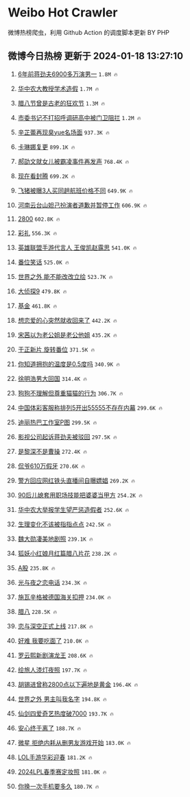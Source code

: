 # Weibo Hot Crawler 



微博热榜爬虫，利用 Github Action 的调度脚本更新 BY PHP 


## 微博今日热榜 更新于 2024-01-18 13:27:10 
1. [6年前蒋劲夫6900多万演男一](https://s.weibo.com/weibo?q=%236%E5%B9%B4%E5%89%8D%E8%92%8B%E5%8A%B2%E5%A4%AB6900%E5%A4%9A%E4%B8%87%E6%BC%94%E7%94%B7%E4%B8%80%23&t=31&band_rank=1&Refer=top) `1.8M 🔥` 

1. [华中农大教授学术造假](https://s.weibo.com/weibo?q=%23%E5%8D%8E%E4%B8%AD%E5%86%9C%E5%A4%A7%E6%95%99%E6%8E%88%E5%AD%A6%E6%9C%AF%E9%80%A0%E5%81%87%23&t=31&band_rank=2&Refer=top) `1.7M 🔥` 

1. [腊八节曾是古老的狂欢节](https://s.weibo.com/weibo?q=%23%E8%85%8A%E5%85%AB%E8%8A%82%E6%9B%BE%E6%98%AF%E5%8F%A4%E8%80%81%E7%9A%84%E7%8B%82%E6%AC%A2%E8%8A%82%23&t=31&band_rank=3&Refer=top) `1.3M 🔥` 

1. [市委书记不打招呼调研高中被门卫阻拦](https://s.weibo.com/weibo?q=%23%E5%B8%82%E5%A7%94%E4%B9%A6%E8%AE%B0%E4%B8%8D%E6%89%93%E6%8B%9B%E5%91%BC%E8%B0%83%E7%A0%94%E9%AB%98%E4%B8%AD%E8%A2%AB%E9%97%A8%E5%8D%AB%E9%98%BB%E6%8B%A6%23&t=31&band_rank=4&Refer=top) `1.2M 🔥` 

1. [辛芷蕾再现臭yue名场面](https://s.weibo.com/weibo?q=%E8%BE%9B%E8%8A%B7%E8%95%BE%E5%86%8D%E7%8E%B0%E8%87%ADyue%E5%90%8D%E5%9C%BA%E9%9D%A2&t=31&band_rank=5&Refer=top) `937.3K 🔥` 

1. [卡琳娜复更](https://s.weibo.com/weibo?q=%E5%8D%A1%E7%90%B3%E5%A8%9C%E5%A4%8D%E6%9B%B4&t=31&band_rank=6&Refer=top) `899.1K 🔥` 

1. [郝劭文就女儿被霸凌事件再发声](https://s.weibo.com/weibo?q=%23%E9%83%9D%E5%8A%AD%E6%96%87%E5%B0%B1%E5%A5%B3%E5%84%BF%E8%A2%AB%E9%9C%B8%E5%87%8C%E4%BA%8B%E4%BB%B6%E5%86%8D%E5%8F%91%E5%A3%B0%23&t=31&band_rank=7&Refer=top) `768.4K 🔥` 

1. [现在看封腾](https://s.weibo.com/weibo?q=%E7%8E%B0%E5%9C%A8%E7%9C%8B%E5%B0%81%E8%85%BE&t=31&band_rank=8&Refer=top) `699.2K 🔥` 

1. [飞猪被曝3人买同趟航班价格不同](https://s.weibo.com/weibo?q=%23%E9%A3%9E%E7%8C%AA%E8%A2%AB%E6%9B%9D3%E4%BA%BA%E4%B9%B0%E5%90%8C%E8%B6%9F%E8%88%AA%E7%8F%AD%E4%BB%B7%E6%A0%BC%E4%B8%8D%E5%90%8C%23&t=31&band_rank=9&Refer=top) `649.9K 🔥` 

1. [河南云台山妲己扮演者道歉并暂停工作](https://s.weibo.com/weibo?q=%23%E6%B2%B3%E5%8D%97%E4%BA%91%E5%8F%B0%E5%B1%B1%E5%A6%B2%E5%B7%B1%E6%89%AE%E6%BC%94%E8%80%85%E9%81%93%E6%AD%89%E5%B9%B6%E6%9A%82%E5%81%9C%E5%B7%A5%E4%BD%9C%23&t=31&band_rank=10&Refer=top) `606.9K 🔥` 

1. [2800](https://s.weibo.com/weibo?q=2800&t=31&band_rank=11&Refer=top) `602.8K 🔥` 

1. [彩礼](https://s.weibo.com/weibo?q=%E5%BD%A9%E7%A4%BC&t=31&band_rank=12&Refer=top) `556.3K 🔥` 

1. [英雄联盟手游代言人 王俊凯赵露思](https://s.weibo.com/weibo?q=%E8%8B%B1%E9%9B%84%E8%81%94%E7%9B%9F%E6%89%8B%E6%B8%B8%E4%BB%A3%E8%A8%80%E4%BA%BA%20%E7%8E%8B%E4%BF%8A%E5%87%AF%E8%B5%B5%E9%9C%B2%E6%80%9D&t=31&band_rank=13&Refer=top) `541.0K 🔥` 

1. [番位笑话](https://s.weibo.com/weibo?q=%E7%95%AA%E4%BD%8D%E7%AC%91%E8%AF%9D&t=31&band_rank=14&Refer=top) `525.0K 🔥` 

1. [世界之外 能不能改改立绘](https://s.weibo.com/weibo?q=%E4%B8%96%E7%95%8C%E4%B9%8B%E5%A4%96%20%E8%83%BD%E4%B8%8D%E8%83%BD%E6%94%B9%E6%94%B9%E7%AB%8B%E7%BB%98&t=31&band_rank=15&Refer=top) `523.7K 🔥` 

1. [大侦探9](https://s.weibo.com/weibo?q=%E5%A4%A7%E4%BE%A6%E6%8E%A29&t=31&band_rank=16&Refer=top) `479.8K 🔥` 

1. [基金](https://s.weibo.com/weibo?q=%E5%9F%BA%E9%87%91&t=31&band_rank=17&Refer=top) `461.8K 🔥` 

1. [想恋爱的心突然就收回来了](https://s.weibo.com/weibo?q=%E6%83%B3%E6%81%8B%E7%88%B1%E7%9A%84%E5%BF%83%E7%AA%81%E7%84%B6%E5%B0%B1%E6%94%B6%E5%9B%9E%E6%9D%A5%E4%BA%86&t=31&band_rank=18&Refer=top) `442.2K 🔥` 

1. [宋茜以为老公姐是老公他姐](https://s.weibo.com/weibo?q=%23%E5%AE%8B%E8%8C%9C%E4%BB%A5%E4%B8%BA%E8%80%81%E5%85%AC%E5%A7%90%E6%98%AF%E8%80%81%E5%85%AC%E4%BB%96%E5%A7%90%23&t=31&band_rank=19&Refer=top) `435.2K 🔥` 

1. [于正新片 旋转番位](https://s.weibo.com/weibo?q=%E4%BA%8E%E6%AD%A3%E6%96%B0%E7%89%87%20%E6%97%8B%E8%BD%AC%E7%95%AA%E4%BD%8D&t=31&band_rank=20&Refer=top) `371.5K 🔥` 

1. [你知道拥抱的温度是0.5度吗](https://s.weibo.com/weibo?q=%23%E4%BD%A0%E7%9F%A5%E9%81%93%E6%8B%A5%E6%8A%B1%E7%9A%84%E6%B8%A9%E5%BA%A6%E6%98%AF0.5%E5%BA%A6%E5%90%97%23&t=31&band_rank=21&Refer=top) `340.9K 🔥` 

1. [徐明浩男大回国](https://s.weibo.com/weibo?q=%23%E5%BE%90%E6%98%8E%E6%B5%A9%E7%94%B7%E5%A4%A7%E5%9B%9E%E5%9B%BD%23&t=31&band_rank=22&Refer=top) `314.4K 🔥` 

1. [狗狗不理解但尊重猫猫的行为](https://s.weibo.com/weibo?q=%E7%8B%97%E7%8B%97%E4%B8%8D%E7%90%86%E8%A7%A3%E4%BD%86%E5%B0%8A%E9%87%8D%E7%8C%AB%E7%8C%AB%E7%9A%84%E8%A1%8C%E4%B8%BA&t=31&band_rank=23&Refer=top) `306.7K 🔥` 

1. [中国体彩客服称排列5开出55555不存在内幕](https://s.weibo.com/weibo?q=%23%E4%B8%AD%E5%9B%BD%E4%BD%93%E5%BD%A9%E5%AE%A2%E6%9C%8D%E7%A7%B0%E6%8E%92%E5%88%975%E5%BC%80%E5%87%BA55555%E4%B8%8D%E5%AD%98%E5%9C%A8%E5%86%85%E5%B9%95%23&t=31&band_rank=24&Refer=top) `299.6K 🔥` 

1. [迪丽热巴工作室P图](https://s.weibo.com/weibo?q=%E8%BF%AA%E4%B8%BD%E7%83%AD%E5%B7%B4%E5%B7%A5%E4%BD%9C%E5%AE%A4P%E5%9B%BE&t=31&band_rank=25&Refer=top) `299.5K 🔥` 

1. [影视公司起诉蒋劲夫被驳回](https://s.weibo.com/weibo?q=%23%E5%BD%B1%E8%A7%86%E5%85%AC%E5%8F%B8%E8%B5%B7%E8%AF%89%E8%92%8B%E5%8A%B2%E5%A4%AB%E8%A2%AB%E9%A9%B3%E5%9B%9E%23&t=31&band_rank=26&Refer=top) `297.5K 🔥` 

1. [是黎深不是曹操](https://s.weibo.com/weibo?q=%23%E6%98%AF%E9%BB%8E%E6%B7%B1%E4%B8%8D%E6%98%AF%E6%9B%B9%E6%93%8D%23&t=31&band_rank=27&Refer=top) `272.4K 🔥` 

1. [侃爷610万假牙](https://s.weibo.com/weibo?q=%E4%BE%83%E7%88%B7610%E4%B8%87%E5%81%87%E7%89%99&t=31&band_rank=28&Refer=top) `270.6K 🔥` 

1. [警方回应网红铁头直播间自曝嫖娼](https://s.weibo.com/weibo?q=%23%E8%AD%A6%E6%96%B9%E5%9B%9E%E5%BA%94%E7%BD%91%E7%BA%A2%E9%93%81%E5%A4%B4%E7%9B%B4%E6%92%AD%E9%97%B4%E8%87%AA%E6%9B%9D%E5%AB%96%E5%A8%BC%23&t=31&band_rank=29&Refer=top) `269.2K 🔥` 

1. [90后儿媳套用职场技能把婆婆当甲方](https://s.weibo.com/weibo?q=%2390%E5%90%8E%E5%84%BF%E5%AA%B3%E5%A5%97%E7%94%A8%E8%81%8C%E5%9C%BA%E6%8A%80%E8%83%BD%E6%8A%8A%E5%A9%86%E5%A9%86%E5%BD%93%E7%94%B2%E6%96%B9%23&t=31&band_rank=30&Refer=top) `254.2K 🔥` 

1. [华中农大举报学生望严惩造假者](https://s.weibo.com/weibo?q=%23%E5%8D%8E%E4%B8%AD%E5%86%9C%E5%A4%A7%E4%B8%BE%E6%8A%A5%E5%AD%A6%E7%94%9F%E6%9C%9B%E4%B8%A5%E6%83%A9%E9%80%A0%E5%81%87%E8%80%85%23&t=31&band_rank=31&Refer=top) `252.6K 🔥` 

1. [生理变化不该被指指点点](https://s.weibo.com/weibo?q=%E7%94%9F%E7%90%86%E5%8F%98%E5%8C%96%E4%B8%8D%E8%AF%A5%E8%A2%AB%E6%8C%87%E6%8C%87%E7%82%B9%E7%82%B9&t=31&band_rank=32&Refer=top) `242.5K 🔥` 

1. [魏大勋凄美地剧照](https://s.weibo.com/weibo?q=%23%E9%AD%8F%E5%A4%A7%E5%8B%8B%E5%87%84%E7%BE%8E%E5%9C%B0%E5%89%A7%E7%85%A7%23&t=31&band_rank=33&Refer=top) `239.1K 🔥` 

1. [狐妖小红娘月红篇腊八片花](https://s.weibo.com/weibo?q=%23%E7%8B%90%E5%A6%96%E5%B0%8F%E7%BA%A2%E5%A8%98%E6%9C%88%E7%BA%A2%E7%AF%87%E8%85%8A%E5%85%AB%E7%89%87%E8%8A%B1%23&t=31&band_rank=34&Refer=top) `238.2K 🔥` 

1. [A股](https://s.weibo.com/weibo?q=A%E8%82%A1&t=31&band_rank=35&Refer=top) `235.8K 🔥` 

1. [光与夜之恋电话](https://s.weibo.com/weibo?q=%E5%85%89%E4%B8%8E%E5%A4%9C%E4%B9%8B%E6%81%8B%E7%94%B5%E8%AF%9D&t=31&band_rank=36&Refer=top) `234.3K 🔥` 

1. [施瓦辛格被德国海关扣押](https://s.weibo.com/weibo?q=%23%E6%96%BD%E7%93%A6%E8%BE%9B%E6%A0%BC%E8%A2%AB%E5%BE%B7%E5%9B%BD%E6%B5%B7%E5%85%B3%E6%89%A3%E6%8A%BC%23&t=31&band_rank=37&Refer=top) `234.0K 🔥` 

1. [腊八](https://s.weibo.com/weibo?q=%23%E8%85%8A%E5%85%AB%23&t=31&band_rank=38&Refer=top) `228.5K 🔥` 

1. [恋与深空正式上线](https://s.weibo.com/weibo?q=%23%E6%81%8B%E4%B8%8E%E6%B7%B1%E7%A9%BA%E6%AD%A3%E5%BC%8F%E4%B8%8A%E7%BA%BF%23&t=31&band_rank=39&Refer=top) `217.8K 🔥` 

1. [好难 我要吃面了](https://s.weibo.com/weibo?q=%E5%A5%BD%E9%9A%BE%20%E6%88%91%E8%A6%81%E5%90%83%E9%9D%A2%E4%BA%86&t=31&band_rank=40&Refer=top) `210.0K 🔥` 

1. [罗云熙新剧演龙王](https://s.weibo.com/weibo?q=%23%E7%BD%97%E4%BA%91%E7%86%99%E6%96%B0%E5%89%A7%E6%BC%94%E9%BE%99%E7%8E%8B%23&t=31&band_rank=41&Refer=top) `208.6K 🔥` 

1. [绘旅人漆灯夜照](https://s.weibo.com/weibo?q=%23%E7%BB%98%E6%97%85%E4%BA%BA%E6%BC%86%E7%81%AF%E5%A4%9C%E7%85%A7%23&t=31&band_rank=42&Refer=top) `197.7K 🔥` 

1. [胡锡进曾称2800点以下遍地是黄金](https://s.weibo.com/weibo?q=%23%E8%83%A1%E9%94%A1%E8%BF%9B%E6%9B%BE%E7%A7%B02800%E7%82%B9%E4%BB%A5%E4%B8%8B%E9%81%8D%E5%9C%B0%E6%98%AF%E9%BB%84%E9%87%91%23&t=31&band_rank=43&Refer=top) `196.4K 🔥` 

1. [世界之外 男主叫我名字](https://s.weibo.com/weibo?q=%E4%B8%96%E7%95%8C%E4%B9%8B%E5%A4%96%20%E7%94%B7%E4%B8%BB%E5%8F%AB%E6%88%91%E5%90%8D%E5%AD%97&t=31&band_rank=44&Refer=top) `194.8K 🔥` 

1. [仙剑四爱奇艺热度破7000](https://s.weibo.com/weibo?q=%E4%BB%99%E5%89%91%E5%9B%9B%E7%88%B1%E5%A5%87%E8%89%BA%E7%83%AD%E5%BA%A6%E7%A0%B47000&t=31&band_rank=45&Refer=top) `193.7K 🔥` 

1. [安心终于离了](https://s.weibo.com/weibo?q=%23%E5%AE%89%E5%BF%83%E7%BB%88%E4%BA%8E%E7%A6%BB%E4%BA%86%23&t=31&band_rank=46&Refer=top) `188.7K 🔥` 

1. [微星 拒绝内耗从删男友游戏开始](https://s.weibo.com/weibo?q=%E5%BE%AE%E6%98%9F%20%E6%8B%92%E7%BB%9D%E5%86%85%E8%80%97%E4%BB%8E%E5%88%A0%E7%94%B7%E5%8F%8B%E6%B8%B8%E6%88%8F%E5%BC%80%E5%A7%8B&t=31&band_rank=47&Refer=top) `183.0K 🔥` 

1. [LOL手游华彩迎春](https://s.weibo.com/weibo?q=%23LOL%E6%89%8B%E6%B8%B8%E5%8D%8E%E5%BD%A9%E8%BF%8E%E6%98%A5%23&t=31&band_rank=48&Refer=top) `181.2K 🔥` 

1. [2024LPL春季赛定妆照](https://s.weibo.com/weibo?q=%232024LPL%E6%98%A5%E5%AD%A3%E8%B5%9B%E5%AE%9A%E5%A6%86%E7%85%A7%23&t=31&band_rank=49&Refer=top) `181.0K 🔥` 

1. [你换一次手机要多久](https://s.weibo.com/weibo?q=%23%E4%BD%A0%E6%8D%A2%E4%B8%80%E6%AC%A1%E6%89%8B%E6%9C%BA%E8%A6%81%E5%A4%9A%E4%B9%85%23&t=31&band_rank=50&Refer=top) `180.7K 🔥` 

